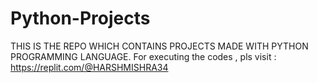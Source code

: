 # Python-Projects
THIS IS THE REPO WHICH CONTAINS PROJECTS MADE WITH PYTHON PROGRAMMING LANGUAGE.
For executing the codes ,
pls visit : https://replit.com/@HARSHMISHRA34
